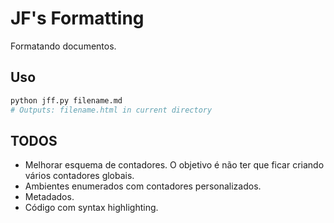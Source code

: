 # JF's Formatting

Formatando documentos.

## Uso

```bash
python jff.py filename.md
# Outputs: filename.html in current directory
```

## TODOS

- Melhorar esquema de contadores. O objetivo é não ter que ficar criando vários contadores globais.
- Ambientes enumerados com contadores personalizados.
- Metadados.
- Código com syntax highlighting.